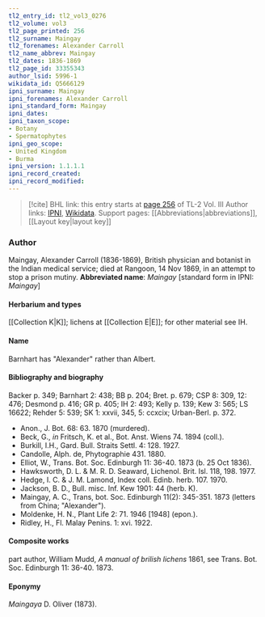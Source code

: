 ```yaml
---
tl2_entry_id: tl2_vol3_0276
tl2_volume: vol3
tl2_page_printed: 256
tl2_surname: Maingay
tl2_forenames: Alexander Carroll
tl2_name_abbrev: Maingay
tl2_dates: 1836-1869
tl2_page_id: 33355343
author_lsid: 5996-1
wikidata_id: Q5666129
ipni_surname: Maingay
ipni_forenames: Alexander Carroll
ipni_standard_form: Maingay
ipni_dates: 
ipni_taxon_scope: 
- Botany
- Spermatophytes
ipni_geo_scope: 
- United Kingdom
- Burma
ipni_version: 1.1.1.1
ipni_record_created: 
ipni_record_modified:
---
```


> [!cite] BHL link: this entry starts at [page 256](https://www.biodiversitylibrary.org/page/33355343) of TL-2 Vol. III
> Author links: [IPNI](https://www.ipni.org/a/5996-1), [Wikidata](https://www.wikidata.org/wiki/Q5666129). Support pages: [[Abbreviations|abbreviations]], [[Layout key|layout key]]

### Author

Maingay, Alexander Carroll (1836-1869), British physician and botanist in the Indian medical service; died at Rangoon, 14 Nov 1869, in an attempt to stop a prison mutiny. 
**Abbreviated name**: *Maingay* \[standard form in IPNI: *Maingay*\]

#### Herbarium and types

[[Collection K|K]]; lichens at [[Collection E|E]]; for other material see IH.

#### Name

Barnhart has "Alexander" rather than Albert.

#### Bibliography and biography

Backer p. 349; Barnhart 2: 438; BB p. 204; Bret. p. 679; CSP 8: 309, 12: 476; Desmond p. 416; GR p. 405; IH 2: 493; Kelly p. 139; Kew 3: 565; LS 16622; Rehder 5: 539; SK 1: xxvii, 345, 5: ccxcix; Urban-Berl. p. 372.
- Anon., J. Bot. 68: 63. 1870 (murdered).
- Beck, G., *in* Fritsch, K. et al., Bot. Anst. Wiens 74. 1894 (coll.).
- Burkill, I.H., Gard. Bull. Straits Settl. 4: 128. 1927.
- Candolle, Alph. de, Phytographie 431. 1880.
- Elliot, W., Trans. Bot. Soc. Edinburgh 11: 36-40. 1873 (b. 25 Oct 1836).
- Hawksworth, D. L. & M. R. D. Seaward, Lichenol. Brit. Isl. 118, 198. 1977.
- Hedge, I. C. & J. M. Lamond, Index coll. Edinb. herb. 107. 1970.
- Jackson, B. D., Bull. misc. Inf. Kew 1901: 44 (herb. K).
- Maingay, A. C., Trans, bot. Soc. Edinburgh 11(2): 345-351. 1873 (letters from China; "Alexander").
- Moldenke, H. N., Plant Life 2: 71. 1946 \[1948\] (epon.).
- Ridley, H., Fl. Malay Penins. 1: xvi. 1922.

#### Composite works

part author, William Mudd, *A manual of brilish lichens* 1861, see Trans. Bot. Soc. Edinburgh 11: 36-40. 1873.

#### Eponymy

*Maingaya* D. Oliver (1873).

